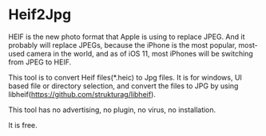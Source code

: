 # Heif2Jpg
HEIF is the new photo format that Apple is using to replace JPEG. And it probably will replace JPEGs, because the iPhone is the most popular, most-used camera in the world, and as of iOS 11, most iPhones will be switching from JPEG to HEIF.

This tool is to convert Heif files(*.heic) to Jpg files.  It is for windows, UI based file or directory selection, and convert the files to JPG by using libheif(https://github.com/strukturag/libheif).

This tool has no advertising, no plugin, no virus, no installation. 

It is free.

